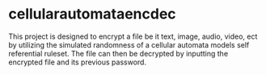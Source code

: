 ﻿# cellularautomataencdec
This project is designed to encrypt a file be it text, image, audio, video, ect by utilizing the simulated randomness of a cellular automata models self referential ruleset. The file can then be decrypted by inputting the encrypted file and its previous password. 
